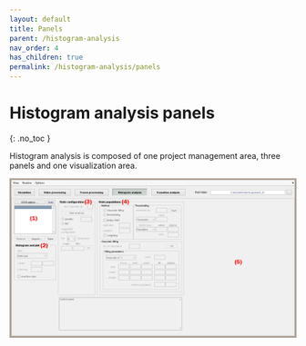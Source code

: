 ```yaml
---
layout: default
title: Panels
parent: /histogram-analysis
nav_order: 4
has_children: true
permalink: /histogram-analysis/panels
---
```


# Histogram analysis panels
{: .no_toc }

Histogram analysis is composed of one project management area, three panels and one visualization area.

<a href="../../assets/images/gui/panel-histogram-analysis.png"><img src="../../assets/images/gui/panel-histogram-analysis.png" /></a>


